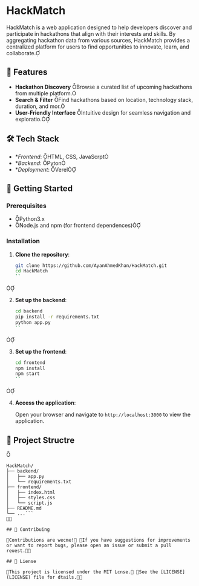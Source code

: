 

# HackMatch

HackMatch is a web application designed to help developers discover and participate in hackathons that align with their interests and skills. By aggregating hackathon data from various sources, HackMatch provides a centralized platform for users to find opportunities to innovate, learn, and collaborate.

## 📌 Features

- **Hackathon Discovery** Browse a curated list of upcoming hackathons from multiple platform.
- **Search & Filter** Find hackathons based on location, technology stack, duration, and mor.
- **User-Friendly Interface** Intuitive design for seamless navigation and exploratio.

## 🛠️ Tech Stack

- **Frontend*: HTML, CSS, JavaScrpt
- **Backend*: Pyton
- **Deployment*: Verel

## 🚀 Getting Started

### Prerequisites
- Python3.x
- Node.js and npm (for frontend dependences)

### Installation

1. **Clone the repository**:

   ```bash
   git clone https://github.com/AyanAhmedKhan/HackMatch.git
   cd HackMatch
   ``


2. **Set up the backend**:

   ```bash
   cd backend
   pip install -r requirements.txt
   python app.py
   ``


3. **Set up the frontend**:

   ```bash
   cd frontend
   npm install
   npm start
   ``


4. **Access the application**:

   Open your browser and navigate to `http://localhost:3000` to view the application.

## 📁 Project Structre


```plaintext
HackMatch/
├── backend/
│   ├── app.py
│   └── requirements.txt
├── frontend/
│   ├── index.html
│   ├── styles.css
│   └── script.js
├── README.md
└── ...```


## 🤝 Contribuing

Contributions are wecme! If you have suggestions for improvements or want to report bugs, please open an issue or submit a pull reuest.

## 📄 Liense

This project is licensed under the MIT Lcnse. See the [LICENSE](LICENSE) file for dtails.
